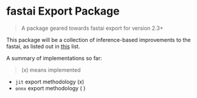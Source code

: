 
# fastai Export Package
> A package geared towards fastai export for version 2.3+


This package will be a collection of inference-based improvements to the fastai, as listed out in [this](https://github.com/fastai/fastai/projects/1#card-53144632) list.

A summary of implementations so far:

> (x) means implemented


* `jit` export methodology (x)
* `onnx` export methodology ( )
